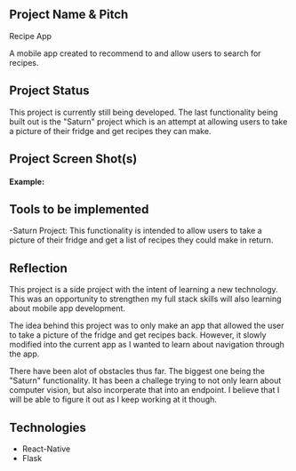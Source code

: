 ## Project Name & Pitch

Recipe App

A mobile app created to recommend to and allow users to search for recipes.

## Project Status

This project is currently still being developed. The last functionality being built out is the "Saturn" project which is an attempt at allowing users to take a picture of their fridge and get recipes they can make.

## Project Screen Shot(s)

#### Example:  


## Tools to be implemented

-Saturn Project: This functionality is intended to allow users to take a picture of their fridge and get a list of recipes they could make in return.

## Reflection

This project is a side project with the intent of learning a new technology. This was an opportunity to strengthen my full stack skills will also learning about mobile app development. 

The idea behind this project was to only make an app that allowed the user to take a picture of the fridge and get recipes back. However, it slowly modified into the current app as I wanted to learn about navigation through the app.

There have been alot of obstacles thus far. The biggest one being the "Saturn" functionality. It has been a challege trying to not only learn about computer vision, but also incorperate that into an endpoint. I believe that I will be able to figure it out as I keep working at it though. 

## Technologies

- React-Native
- Flask
